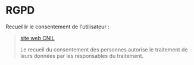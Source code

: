# RGPD

Recueillir le consentement de l'utilisateur :

> [site web CNIL](https://www.cnil.fr/fr/conformite-rgpd-comment-recueillir-le-consentement-des-personnes)
>
> Le recueil du consentement des personnes autorise le traitement de leurs données par les responsables du traitement.